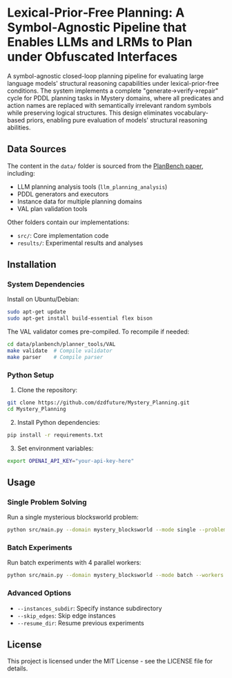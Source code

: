 # Lexical‑Prior‑Free Planning: A Symbol‑Agnostic Pipeline that Enables LLMs and LRMs to Plan under Obfuscated Interfaces

A symbol-agnostic closed-loop planning pipeline for evaluating large language models' structural reasoning capabilities under lexical-prior-free conditions. The system implements a complete "generate→verify→repair" cycle for PDDL planning tasks in Mystery domains, where all predicates and action names are replaced with semantically irrelevant random symbols while preserving logical structures. This design eliminates vocabulary-based priors, enabling pure evaluation of models' structural reasoning abilities.

## Data Sources

The content in the `data/` folder is sourced from the [PlanBench paper](https://neurips.cc/virtual/2023/poster/73553), including:
- LLM planning analysis tools (`llm_planning_analysis`)
- PDDL generators and executors
- Instance data for multiple planning domains
- VAL plan validation tools

Other folders contain our implementations:
- `src/`: Core implementation code
- `results/`: Experimental results and analyses

## Installation

### System Dependencies

Install on Ubuntu/Debian:
```bash
sudo apt-get update
sudo apt-get install build-essential flex bison
```

The VAL validator comes pre-compiled. To recompile if needed:
```bash
cd data/planbench/planner_tools/VAL
make validate  # Compile validator
make parser    # Compile parser
```

### Python Setup

1. Clone the repository:
```bash
git clone https://github.com/dzdfuture/Mystery_Planning.git
cd Mystery_Planning
```

2. Install Python dependencies:
```bash
pip install -r requirements.txt
```

3. Set environment variables:
```bash
export OPENAI_API_KEY="your-api-key-here"
```

## Usage

### Single Problem Solving

Run a single mysterious blocksworld problem:

```bash
python src/main.py --domain mystery_blocksworld --mode single --problem instance-1
```

### Batch Experiments

Run batch experiments with 4 parallel workers:

```bash
python src/main.py --domain mystery_blocksworld --mode batch --workers 4
```

### Advanced Options

- `--instances_subdir`: Specify instance subdirectory
- `--skip_edges`: Skip edge instances
- `--resume_dir`: Resume previous experiments

## License

This project is licensed under the MIT License - see the LICENSE file for details.
